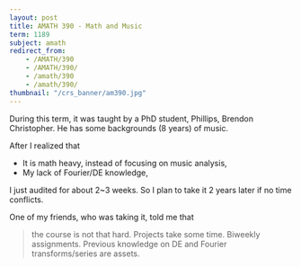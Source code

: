 ```yaml
---
layout: post
title: AMATH 390 - Math and Music
term: 1189
subject: amath
redirect_from:
    - /AMATH/390
    - /AMATH/390/
    - /amath/390
    - /amath/390/
thumbnail: "/crs_banner/am390.jpg"
---
```



During this term, it was taught by a PhD student, Phillips, Brendon Christopher. He has some backgrounds (8 years) of music.

After I realized that
- It is math heavy, instead of focusing on music analysis,
- My lack of Fourier/DE knowledge,

I just audited for about 2~3 weeks. So I plan to take it 2 years later if no time conflicts.

One of my friends, who was taking it, told me that
> the course is not that hard. Projects take some time. Biweekly assignments. Previous knowledge on DE and Fourier transforms/series are assets.
